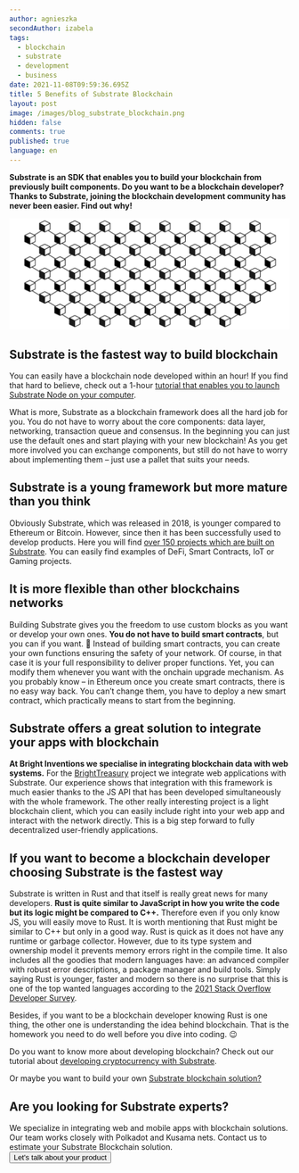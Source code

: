 ```yaml
---
author: agnieszka
secondAuthor: izabela
tags:
  - blockchain
  - substrate
  - development
  - business
date: 2021-11-08T09:59:36.695Z
title: 5 Benefits of Substrate Blockchain
layout: post
image: /images/blog_substrate_blockchain.png
hidden: false
comments: true
published: true
language: en
---
```

**Substrate is an SDK that enables you to build your blockchain from previously built components. Do you want to be a blockchain developer? Thanks to Substrate, joining the blockchain development community has never been easier. Find out why!**

![benefits of substrate blockchain](../../static/images/blog_substrate_blockchain.png "")

## Substrate is the fastest way to build blockchain

You can easily have a blockchain node developed within an hour! If you find that hard to believe, check out a 1-hour [tutorial that enables you to launch Substrate Node on your computer](https://substrate.dev/docs/en/tutorials/create-your-first-substrate-chain/).

What is more, Substrate as a blockchain framework does all the hard job for you. You do not have to worry about the core components: data layer, networking, transaction queue and consensus. In the beginning you can just use the default ones and start playing with your new blockchain! As you get more involved you can exchange components, but still do not have to worry about implementing them – just use a pallet that suits your needs.

## Substrate is a young framework but more mature than you think

Obviously Substrate, which was released in 2018, is younger compared to Ethereum or Bitcoin. However, since then it has been successfully used to develop products. Here you will find [over 150 projects which are built on Substrate](https://substrate.io/ecosystem/projects/). You can easily find examples of DeFi, Smart Contracts, IoT or Gaming projects.

## It is more flexible than other blockchains networks

Building Substrate gives you the freedom to use custom blocks as you want or develop your own ones. **You do not have to build smart contracts**, but you can if you want. 🙂  Instead of building smart contracts, you can create your own functions ensuring the safety of your network. Of course, in that case it is your full responsibility to deliver proper functions. Yet, you can modify them whenever you want with the onchain upgrade mechanism. As you probably know – in Ethereum once you create smart contracts, there is no easy way back. You can’t change them, you have to deploy a new smart contract, which practically means to start from the beginning.

## Substrate offers a great solution to integrate your apps with blockchain

**At Bright Inventions we specialise in integrating blockchain data with web systems.** For the [BrightTreasury](/projects/bright-treasury/) project we integrate web applications with Substrate. Our experience shows that integration with this framework is much easier thanks to the JS API that has been developed simultaneously with the whole framework. The other really interesting project is a light blockchain client, which you can easily include right into your web app and interact with the network directly. This is a big step forward to fully decentralized user-friendly applications.

## If you want to become a blockchain developer choosing Substrate is the fastest way

Substrate is written in Rust and that itself is really great news for many developers. **Rust is quite similar to JavaScript in how you write the code but its logic might be compared to C++.** Therefore even if you only know JS, you will easily move to Rust. It is worth mentioning that Rust might be similar to C++ but only in a good way. Rust is quick as it does not have any runtime or garbage collector. However, due to its type system and ownership model it prevents memory errors right in the compile time. It also includes all the goodies that modern languages have: an advanced compiler with robust error descriptions, a package manager and build tools. Simply saying Rust is younger, faster and modern so there is no surprise that this is one of the top wanted languages according to the [2021 Stack Overflow Developer Survey](https://insights.stackoverflow.com/survey/2021#most-loved-dreaded-and-wanted-language-want).

Besides, if you want to be a blockchain developer knowing Rust is one thing, the other one is understanding the idea behind blockchain. That is the homework you need to do well before you dive into coding. 😉

Do you want to know more about developing blockchain? Check out our tutorial about [developing cryptocurrency with Substrate](/blog/erc20-substrate-nest-example/).

Or maybe you want to build your own [Substrate blockchain solution?](/our-areas/blockchain)

<div className="block-button"><h2>Are you looking for Substrate experts?</h2><div>We specialize in integrating web and mobile apps with blockchain solutions. Our team works closely with Polkadot and Kusama nets. Contact us to estimate your Substrate Blockchain solution.</div><a href="/start-project"><button>Let's talk about your product</button></a></div>
